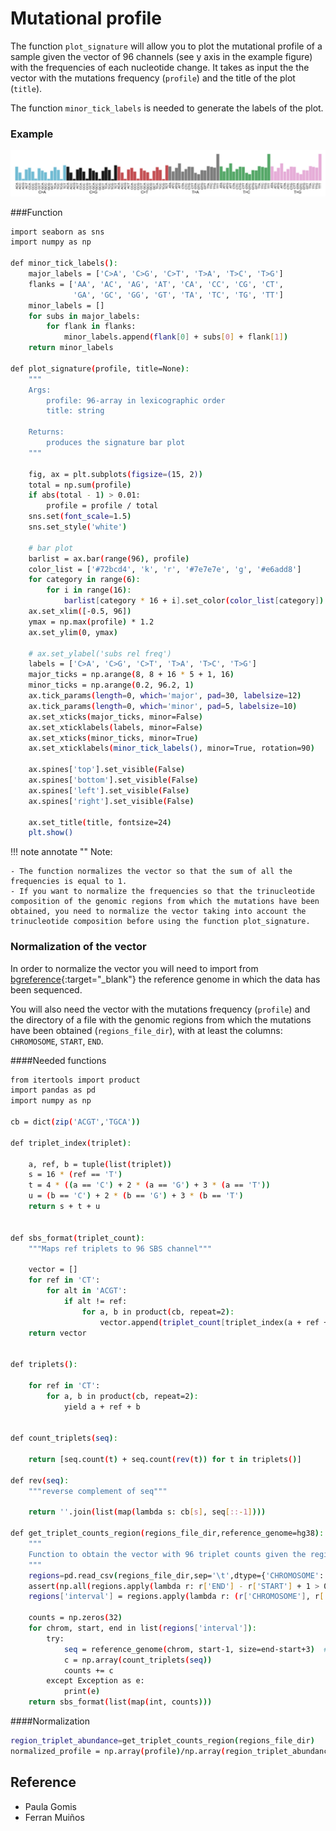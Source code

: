 # Mutational profile

The function `plot_signature`  will allow you to plot the mutational profile of a sample given the vector of 96 channels (see y axis in the example figure) with the frequencies of each nucleotide change. 
It takes as input the the vector with the mutations frequency  (`profile`) and the title of the plot (`title`).

The function `minor_tick_labels`  is needed to generate the labels of the plot.
### Example
![Plot mutational profile](../assets/images/plot_mutational_profile.png)

###Function 

```bash
import seaborn as sns
import numpy as np

def minor_tick_labels():
    major_labels = ['C>A', 'C>G', 'C>T', 'T>A', 'T>C', 'T>G']
    flanks = ['AA', 'AC', 'AG', 'AT', 'CA', 'CC', 'CG', 'CT',
              'GA', 'GC', 'GG', 'GT', 'TA', 'TC', 'TG', 'TT']
    minor_labels = []
    for subs in major_labels:
        for flank in flanks:
            minor_labels.append(flank[0] + subs[0] + flank[1])
    return minor_labels
    
def plot_signature(profile, title=None):
    """
    Args:
        profile: 96-array in lexicographic order
        title: string

    Returns:
        produces the signature bar plot
    """

    fig, ax = plt.subplots(figsize=(15, 2))
    total = np.sum(profile)
    if abs(total - 1) > 0.01:
        profile = profile / total
    sns.set(font_scale=1.5)
    sns.set_style('white')

    # bar plot
    barlist = ax.bar(range(96), profile)
    color_list = ['#72bcd4', 'k', 'r', '#7e7e7e', 'g', '#e6add8']
    for category in range(6):
        for i in range(16):
            barlist[category * 16 + i].set_color(color_list[category])
    ax.set_xlim([-0.5, 96])
    ymax = np.max(profile) * 1.2
    ax.set_ylim(0, ymax)

    # ax.set_ylabel('subs rel freq')
    labels = ['C>A', 'C>G', 'C>T', 'T>A', 'T>C', 'T>G']
    major_ticks = np.arange(8, 8 + 16 * 5 + 1, 16)
    minor_ticks = np.arange(0.2, 96.2, 1)
    ax.tick_params(length=0, which='major', pad=30, labelsize=12)
    ax.tick_params(length=0, which='minor', pad=5, labelsize=10)
    ax.set_xticks(major_ticks, minor=False)
    ax.set_xticklabels(labels, minor=False)
    ax.set_xticks(minor_ticks, minor=True)
    ax.set_xticklabels(minor_tick_labels(), minor=True, rotation=90)
    
    ax.spines['top'].set_visible(False)
    ax.spines['bottom'].set_visible(False)
    ax.spines['left'].set_visible(False)
    ax.spines['right'].set_visible(False)
    
    ax.set_title(title, fontsize=24)
    plt.show()
```


!!! note annotate ""
    Note: 
    
    - The function normalizes the vector so that the sum of all the frequencies is equal to 1.
    - If you want to normalize the frequencies so that the trinucleotide composition of the genomic regions from which the mutations have been obtained, you need to normalize the vector taking into account the trinucleotide composition before using the function plot_signature.

### Normalization of the vector      

In order to normalize the vector you will need to import from [bgreference](https://bbglab.github.io/bbgwiki/Tools/BBG-tools/BGreference/){:target="_blank"} the reference genome in which the data has been sequenced.

You will also need the vector with the mutations frequency (`profile`) and the directory of a file with the genomic regions from which the mutations have been obtained (`regions_file_dir`), with at least the columns: `CHROMOSOME`, `START`, `END`.



####Needed functions
```bash
from itertools import product
import pandas as pd
import numpy as np

cb = dict(zip('ACGT','TGCA'))

def triplet_index(triplet):

    a, ref, b = tuple(list(triplet))
    s = 16 * (ref == 'T')
    t = 4 * ((a == 'C') + 2 * (a == 'G') + 3 * (a == 'T'))
    u = (b == 'C') + 2 * (b == 'G') + 3 * (b == 'T')
    return s + t + u


def sbs_format(triplet_count):
    """Maps ref triplets to 96 SBS channel"""

    vector = []
    for ref in 'CT':
        for alt in 'ACGT':
            if alt != ref:
                for a, b in product(cb, repeat=2):
                    vector.append(triplet_count[triplet_index(a + ref + b)])
    return vector
    
    
def triplets():

    for ref in 'CT':
        for a, b in product(cb, repeat=2):
            yield a + ref + b


def count_triplets(seq):

    return [seq.count(t) + seq.count(rev(t)) for t in triplets()]
    
def rev(seq):
    """reverse complement of seq"""

    return ''.join(list(map(lambda s: cb[s], seq[::-1]))) 

def get_triplet_counts_region(regions_file_dir,reference_genome=hg38):
    """
    Function to obtain the vector with 96 triplet counts given the regions file.
    """
    regions=pd.read_csv(regions_file_dir,sep='\t',dtype={'CHROMOSOME':'string'})
    assert(np.all(regions.apply(lambda r: r['END'] - r['START'] + 1 > 0, axis=1)))
    regions['interval'] = regions.apply(lambda r: (r['CHROMOSOME'], r['START'], r['END']), axis=1)
        
    counts = np.zeros(32)
    for chrom, start, end in list(regions['interval']):
        try:
            seq = reference_genome(chrom, start-1, size=end-start+3)  # sequence +1 nt 5' and 3' flanking nucleotides
            c = np.array(count_triplets(seq))
            counts += c
        except Exception as e:
            print(e)
    return sbs_format(list(map(int, counts)))
```

####Normalization
```bash
region_triplet_abundance=get_triplet_counts_region(regions_file_dir)
normalized_profile = np.array(profile)/np.array(region_triplet_abundance)
```








     
## Reference
- Paula Gomis
- Ferran Muiños
